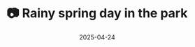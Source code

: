 ---
title: '📷 Rainy spring day in the park'
date: '2025-04-24'
image: 'https://cdn.diblasio.social/static/photos/2025/20250424_130726.jpg'
thumbnail: 'https://cdn.diblasio.social/static/photos/2025/thumbnails/20250424_130726.jpg'
alt_text: "A serene park with a stream, trees, and a small bridge in Huizen, Netherlands."
tags:
  - "#Photography"
  - "#Netherlands"
  - "#Huizen"
  - "#Nature"
  - "#NaturePhotography"
  - "#Landscape"
  - "#ShotOniPhone"
  - "#Halide"
  - "#ProcessZero"
  - "#Spring"
  - "#Trees"
description: ''
created_date: '2025-04-24'
location: "22, Anker, Stad en Lande, Huizerhoogt, Huizen, Noord-Holland, Nederland, 1276 GZ, Nederland"
exif_data: "Apple iPhone 15 Pro 6.765mm f/1.78 (1/400 | f/1.8 | ISO 80)"
draft: false
---